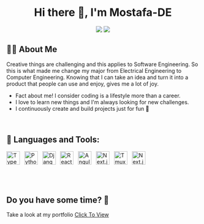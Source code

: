 <h1 align="center">Hi there 👋, I'm Mostafa-DE</h1>
<div align="center">
    <a href = "https://www.linkedin.com/in/mostafa-de/" target="_blank"><img src="https://img.icons8.com/fluent/48/000000/linkedin.png"/></a>
    <a href = "https://twitter.com/m_fayyad0_0" target="_blank"><img src="https://img.icons8.com/fluent/48/000000/twitter.png"/></a>
</div>


## 🙋‍♂️ About Me

Creative things are challenging and this applies to Software Engineering. So this is what made me change my major from Electrical Engineering to Computer Engineering. Knowing that I can take an idea and turn it into a product that people can use and enjoy, gives me a lot of joy.
 - Fact about me! I consider coding is a lifestyle more than a career.
 - I love to learn new things and I'm always looking for new challenges.
 - I continuously create and build projects just for fun 🙂

<br />

## 🚀 Languages and Tools:

<p align="left"> 
    <img src="https://github.com/get-icon/geticon/raw/master/icons/typescript-icon.svg" alt="Typescript" width="35px" height="35px">&nbsp;&nbsp;
    <img src="https://github.com/get-icon/geticon/raw/master/icons/python.svg" alt="Python" width="35px" height="35px">&nbsp;&nbsp;
    <img src="https://github.com/get-icon/geticon/raw/master/icons/django.svg" alt="Django" width="35px" height="35px">&nbsp;&nbsp;
    <img src="https://github.com/get-icon/geticon/raw/master/icons/react.svg" alt="React" width="35px" height="35px">&nbsp;&nbsp;
    <img src="https://github.com/get-icon/geticon/raw/master/icons/angular-icon.svg" alt="Angular" width="35px" height="35px">&nbsp;&nbsp;
    <img src="https://github.com/get-icon/geticon/raw/master/icons/nextjs-icon.svg" alt="Next.js" width="35px" height="35px">&nbsp;&nbsp;
    <img src="https://styles.redditmedia.com/t5_2siir/styles/communityIcon_n4icrv6e7yw51.png" alt="Tmux" width="35px" height="35px">&nbsp;&nbsp;
    <img src="https://www.vectorlogo.zone/logos/neovimio/neovimio-icon.svg" alt="Next.js" width="35px" height="35px">&nbsp;&nbsp; 
</p>
<br/>
<br/>

## Do you have some time? 🤔
Take a look at my portfolio 
<a href = "https://mostafade.vercel.app" target="_blank">Click To View</a>
